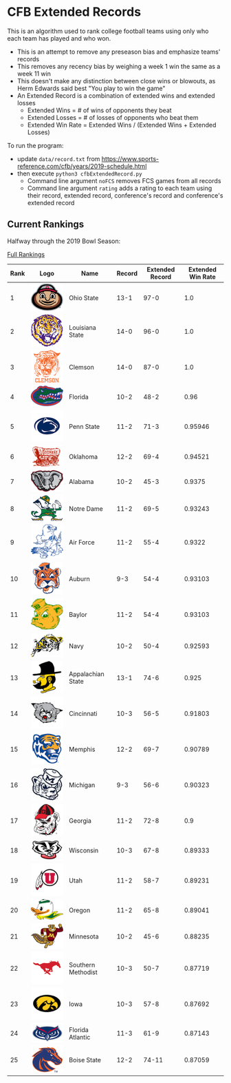 # CFB Extended Records

This is an algorithm used to rank college football teams using only who each team has played and who won.

*   This is an attempt to remove any preseason bias and emphasize teams' records
*   This removes any recency bias by weighing a week 1 win the same as a week 11 win
*   This doesn't make any distinction between close wins or blowouts, as Herm Edwards said best "You play to win the game"
*   An Extended Record is a combination of extended wins and extended losses
    *   Extended Wins = # of wins of opponents they beat
    *   Extended Losses = # of losses of opponents who beat them
    *   Extended Win Rate = Extended Wins / (Extended Wins + Extended Losses)

To run the program: 
*   update `data/record.txt` from https://www.sports-reference.com/cfb/years/2019-schedule.html
*   then execute `python3 cfbExtendedRecord.py`
    *   Command line argument `noFCS` removes FCS games from all records
    *   Command line argument `rating` adds a rating to each team using their record, extended record, conference's record and conference's extended record

## Current Rankings

Halfway through the 2019 Bowl Season:

[Full Rankings](results/resultsSorted.csv)

| Rank | Logo | Name | Record | Extended Record | Extended Win Rate |
| --- | ---| --- | --- | --- | --- |
| 1 | ![Ohio State](logos/ohio-st.png) | Ohio State | 13-1 | 97-0 | 1.0 |
| 2 | ![Louisiana State](logos/lsu.png) | Louisiana State | 14-0 | 96-0 | 1.0 |
| 3 | ![Clemson](logos/clemson.png) | Clemson | 14-0 | 87-0 | 1.0 |
| 4 | ![Florida](logos/florida.png) | Florida | 10-2 | 48-2 | 0.96 |
| 5 | ![Penn State](logos/penn-st.png) | Penn State | 11-2 | 71-3 | 0.95946 |
| 6 | ![Oklahoma](logos/oklahoma.png) | Oklahoma | 12-2 | 69-4 | 0.94521 |
| 7 | ![Alabama](logos/alabama.png) | Alabama | 10-2 | 45-3 | 0.9375 |
| 8 | ![Notre Dame](logos/notre-dame.png) | Notre Dame | 11-2 | 69-5 | 0.93243 |
| 9 | ![Air Force](logos/air-force.png) | Air Force | 11-2 | 55-4 | 0.9322 |
| 10 | ![Auburn](logos/auburn.png) | Auburn | 9-3 | 54-4 | 0.93103 |
| 11 | ![Baylor](logos/baylor.png) | Baylor | 11-2 | 54-4 | 0.93103 |
| 12 | ![Navy](logos/navy.png) | Navy | 10-2 | 50-4 | 0.92593 |
| 13 | ![Appalachian State](logos/appalachian-st.png) | Appalachian State | 13-1 | 74-6 | 0.925 |
| 14 | ![Cincinnati](logos/cincinnati.png) | Cincinnati | 10-3 | 56-5 | 0.91803 |
| 15 | ![Memphis](logos/memphis.png) | Memphis | 12-2 | 69-7 | 0.90789 |
| 16 | ![Michigan](logos/michigan.png) | Michigan | 9-3 | 56-6 | 0.90323 |
| 17 | ![Georgia](logos/georgia.png) | Georgia | 11-2 | 72-8 | 0.9 |
| 18 | ![Wisconsin](logos/wisconsin.png) | Wisconsin | 10-3 | 67-8 | 0.89333 |
| 19 | ![Utah](logos/utah.png) | Utah | 11-2 | 58-7 | 0.89231 |
| 20 | ![Oregon](logos/oregon.png) | Oregon | 11-2 | 65-8 | 0.89041 |
| 21 | ![Minnesota](logos/minnesota.png) | Minnesota | 10-2 | 45-6 | 0.88235 |
| 22 | ![Southern Methodist](logos/smu.png) | Southern Methodist | 10-3 | 50-7 | 0.87719 |
| 23 | ![Iowa](logos/iowa.png) | Iowa | 10-3 | 57-8 | 0.87692 |
| 24 | ![Florida Atlantic](logos/fla-atlantic.png) | Florida Atlantic | 11-3 | 61-9 | 0.87143 |
| 25 | ![Boise State](logos/boise-st.png) | Boise State | 12-2 | 74-11 | 0.87059 |